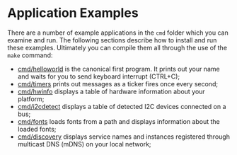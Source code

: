 # Application Examples

There are a number of example applications in the `cmd` folder which you can examine and run. The following sections describe how to install and run these examples. Ultimately you can compile them all through the use of the `make` command:

* [cmd/helloworld](https://github.com/djthorpe/gopi/tree/v2/cmd/helloworld) is the canonical first program. It prints out your name and waits for you to send keyboard interrupt \(CTRL+C\);
* [cmd/timers](https://github.com/djthorpe/gopi/tree/v2/cmd/timers) prints out messages as a ticker fires once every second;
* [cmd/hwinfo](https://github.com/djthorpe/gopi/tree/v2/cmd/hwinfo) displays a table of hardware information about your platform;
* [cmd/i2cdetect](https://github.com/djthorpe/gopi/tree/v2/cmd/i2cdetect) displays a table of detected I2C devices connected on a bus;
* [cmd/fonts](https://github.com/djthorpe/gopi/tree/v2/cmd/fonts) loads fonts from a path and displays information about the loaded fonts;
* [cmd/discovery](https://github.com/djthorpe/gopi/tree/v2/cmd/discovery) displays service names and instances registered through multicast DNS \(mDNS\) on your local network;



